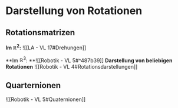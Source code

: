 # Darstellung von Rotationen

## Rotationsmatrizen

**Im $\mathbb{R}^{2}$:**
![[LA - VL 17#Drehungen]]

**Im $\mathbb{R}^{3}$: **![[Robotik - VL 5#^487b39]]
**Darstellung von beliebigen Rotationen**
![[Robotik - VL 4#Rotationsdarstellungen]]

## Quarternionen

![[Robotik - VL 5#Quaternionen]]